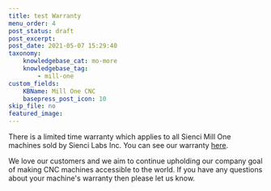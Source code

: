 ```yaml
---
title: test Warranty
menu_order: 4
post_status: draft
post_excerpt: 
post_date: 2021-05-07 15:29:40
taxonomy:
    knowledgebase_cat: mo-more
    knowledgebase_tag:
        - mill-one
custom_fields:
    KBName: Mill One CNC
    basepress_post_icon: 10
skip_file: no
featured_image: 
---
```


There is a limited time warranty which applies to all Sienci Mill One machines sold by Sienci Labs Inc. You can see our warranty <a href="https://sienci.com/mill-one-warranty/" target="_blank" rel="noopener">here</a>.

We love our customers and we aim to continue upholding our company goal of making CNC machines accessible to the world. If you have any questions about your machine's warranty then please let us know.

